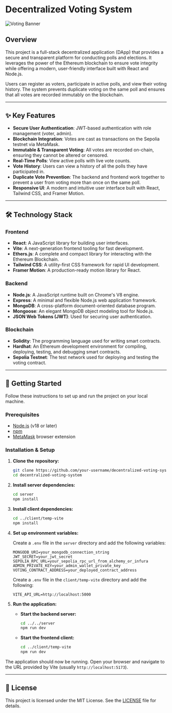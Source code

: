 # Decentralized Voting System

![Voting Banner](https://user-images.githubusercontent.com/100433178/206897183-19d84f8a-4c3f-4a4e-8b1b-3672d8a8e3b9.png)


## Overview

This project is a full-stack decentralized application (DApp) that provides a secure and transparent platform for conducting polls and elections. It leverages the power of the Ethereum blockchain to ensure vote integrity while offering a modern, user-friendly interface built with React and Node.js.

Users can register as voters, participate in active polls, and view their voting history. The system prevents duplicate voting on the same poll and ensures that all votes are recorded immutably on the blockchain.

---

## ✨ Key Features

- **Secure User Authentication**: JWT-based authentication with role management (voter, admin).
- **Blockchain Integration**: Votes are cast as transactions on the Sepolia testnet via MetaMask.
- **Immutable & Transparent Voting**: All votes are recorded on-chain, ensuring they cannot be altered or censored.
- **Real-Time Polls**: View active polls with live vote counts.
- **Vote History**: Users can view a history of all the polls they have participated in.
- **Duplicate Vote Prevention**: The backend and frontend work together to prevent a user from voting more than once on the same poll.
- **Responsive UI**: A modern and intuitive user interface built with React, Tailwind CSS, and Framer Motion.

---

## 🛠️ Technology Stack

### Frontend
- **React**: A JavaScript library for building user interfaces.
- **Vite**: A next-generation frontend tooling for fast development.
- **Ethers.js**: A complete and compact library for interacting with the Ethereum Blockchain.
- **Tailwind CSS**: A utility-first CSS framework for rapid UI development.
- **Framer Motion**: A production-ready motion library for React.

### Backend
- **Node.js**: A JavaScript runtime built on Chrome's V8 engine.
- **Express**: A minimal and flexible Node.js web application framework.
- **MongoDB**: A cross-platform document-oriented database program.
- **Mongoose**: An elegant MongoDB object modeling tool for Node.js.
- **JSON Web Tokens (JWT)**: Used for securing user authentication.

### Blockchain
- **Solidity**: The programming language used for writing smart contracts.
- **Hardhat**: An Ethereum development environment for compiling, deploying, testing, and debugging smart contracts.
- **Sepolia Testnet**: The test network used for deploying and testing the voting contract.

---

## 🚀 Getting Started

Follow these instructions to set up and run the project on your local machine.

### Prerequisites

- [Node.js](https://nodejs.org/) (v18 or later)
- [npm](https://www.npmjs.com/)
- [MetaMask](https://metamask.io/) browser extension

### Installation & Setup

1.  **Clone the repository:**
    ```bash
    git clone https://github.com/your-username/decentralized-voting-system.git
    cd decentralized-voting-system
    ```

2.  **Install server dependencies:**
    ```bash
    cd server
    npm install
    ```

3.  **Install client dependencies:**
    ```bash
    cd ../client/temp-vite
    npm install
    ```

4.  **Set up environment variables:**

    Create a `.env` file in the `server` directory and add the following variables:

    ```env
    MONGODB_URI=your_mongodb_connection_string
    JWT_SECRET=your_jwt_secret
    SEPOLIA_RPC_URL=your_sepolia_rpc_url_from_alchemy_or_infura
    ADMIN_PRIVATE_KEY=your_admin_wallet_private_key
    VOTING_CONTRACT_ADDRESS=your_deployed_contract_address
    ```

    Create a `.env` file in the `client/temp-vite` directory and add the following:

    ```env
    VITE_API_URL=http://localhost:5000
    ```

5.  **Run the application:**

    -   **Start the backend server:**
        ```bash
        cd ../../server
        npm run dev
        ```

    -   **Start the frontend client:**
        ```bash
        cd ../client/temp-vite
        npm run dev
        ```

The application should now be running. Open your browser and navigate to the URL provided by Vite (usually `http://localhost:5173`).

---

## 📄 License

This project is licensed under the MIT License. See the [LICENSE](LICENSE) file for details.


